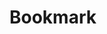# Bookmark
<!-- 
As a user,
So that can view my favorite websites,
I'd like bookmark to save them. -->



